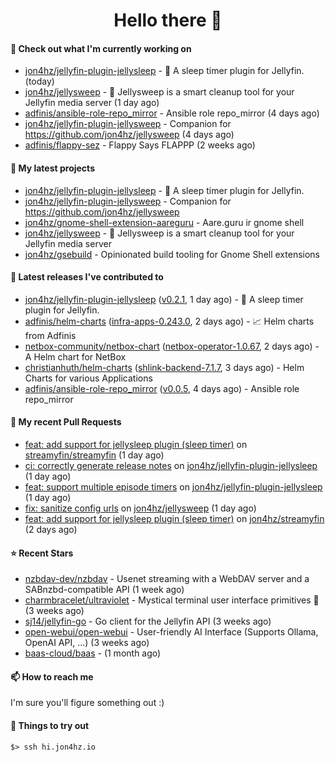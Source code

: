 <h1 align=center>Hello there 👋</h1>

#### 👷 Check out what I'm currently working on

- [jon4hz/jellyfin-plugin-jellysleep](https://github.com/jon4hz/jellyfin-plugin-jellysleep) - 🌙 A sleep timer plugin for Jellyfin. (today)
- [jon4hz/jellysweep](https://github.com/jon4hz/jellysweep) - 🧹 Jellysweep is a smart cleanup tool for your Jellyfin media server (1 day ago)
- [adfinis/ansible-role-repo_mirror](https://github.com/adfinis/ansible-role-repo_mirror) - Ansible role repo_mirror (4 days ago)
- [jon4hz/jellyfin-plugin-jellysweep](https://github.com/jon4hz/jellyfin-plugin-jellysweep) - Companion for https://github.com/jon4hz/jellysweep (4 days ago)
- [adfinis/flappy-sez](https://github.com/adfinis/flappy-sez) - Flappy Says FLAPPP (2 weeks ago)

#### 🌱 My latest projects

- [jon4hz/jellyfin-plugin-jellysleep](https://github.com/jon4hz/jellyfin-plugin-jellysleep) - 🌙 A sleep timer plugin for Jellyfin.
- [jon4hz/jellyfin-plugin-jellysweep](https://github.com/jon4hz/jellyfin-plugin-jellysweep) - Companion for https://github.com/jon4hz/jellysweep
- [jon4hz/gnome-shell-extension-aareguru](https://github.com/jon4hz/gnome-shell-extension-aareguru) - Aare.guru ir gnome shell
- [jon4hz/jellysweep](https://github.com/jon4hz/jellysweep) - 🧹 Jellysweep is a smart cleanup tool for your Jellyfin media server
- [jon4hz/gsebuild](https://github.com/jon4hz/gsebuild) - Opinionated build tooling for Gnome Shell extensions

#### 🔭 Latest releases I've contributed to

- [jon4hz/jellyfin-plugin-jellysleep](https://github.com/jon4hz/jellyfin-plugin-jellysleep) ([v0.2.1](https://github.com/jon4hz/jellyfin-plugin-jellysleep/releases/tag/v0.2.1), 1 day ago) - 🌙 A sleep timer plugin for Jellyfin.
- [adfinis/helm-charts](https://github.com/adfinis/helm-charts) ([infra-apps-0.243.0](https://github.com/adfinis/helm-charts/releases/tag/infra-apps-0.243.0), 2 days ago) - 📈 Helm charts from Adfinis
- [netbox-community/netbox-chart](https://github.com/netbox-community/netbox-chart) ([netbox-operator-1.0.67](https://github.com/netbox-community/netbox-chart/releases/tag/netbox-operator-1.0.67), 2 days ago) - A Helm chart for NetBox
- [christianhuth/helm-charts](https://github.com/christianhuth/helm-charts) ([shlink-backend-7.1.7](https://github.com/christianhuth/helm-charts/releases/tag/shlink-backend-7.1.7), 3 days ago) - Helm Charts for various Applications
- [adfinis/ansible-role-repo_mirror](https://github.com/adfinis/ansible-role-repo_mirror) ([v0.0.5](https://github.com/adfinis/ansible-role-repo_mirror/releases/tag/v0.0.5), 4 days ago) - Ansible role repo_mirror

#### 🔨 My recent Pull Requests

- [feat: add support for jellysleep plugin (sleep timer)](https://github.com/streamyfin/streamyfin/pull/922) on [streamyfin/streamyfin](https://github.com/streamyfin/streamyfin) (1 day ago)
- [ci: correctly generate release notes](https://github.com/jon4hz/jellyfin-plugin-jellysleep/pull/2) on [jon4hz/jellyfin-plugin-jellysleep](https://github.com/jon4hz/jellyfin-plugin-jellysleep) (1 day ago)
- [feat: support multiple episode timers](https://github.com/jon4hz/jellyfin-plugin-jellysleep/pull/1) on [jon4hz/jellyfin-plugin-jellysleep](https://github.com/jon4hz/jellyfin-plugin-jellysleep) (1 day ago)
- [fix: sanitize config urls](https://github.com/jon4hz/jellysweep/pull/59) on [jon4hz/jellysweep](https://github.com/jon4hz/jellysweep) (1 day ago)
- [feat: add support for jellysleep plugin (sleep timer)](https://github.com/jon4hz/streamyfin/pull/1) on [jon4hz/streamyfin](https://github.com/jon4hz/streamyfin) (2 days ago)

#### ⭐ Recent Stars

- [nzbdav-dev/nzbdav](https://github.com/nzbdav-dev/nzbdav) - Usenet streaming with a WebDAV server and a SABnzbd-compatible API (1 week ago)
- [charmbracelet/ultraviolet](https://github.com/charmbracelet/ultraviolet) - Mystical terminal user interface primitives 🌈 (3 weeks ago)
- [sj14/jellyfin-go](https://github.com/sj14/jellyfin-go) - Go client for the Jellyfin API (3 weeks ago)
- [open-webui/open-webui](https://github.com/open-webui/open-webui) - User-friendly AI Interface (Supports Ollama, OpenAI API, ...) (3 weeks ago)
- [baas-cloud/baas](https://github.com/baas-cloud/baas) -  (1 month ago)

#### 📫 How to reach me
I'm sure you'll figure something out :)

#### 👀 Things to try out
```
$> ssh hi.jon4hz.io
```